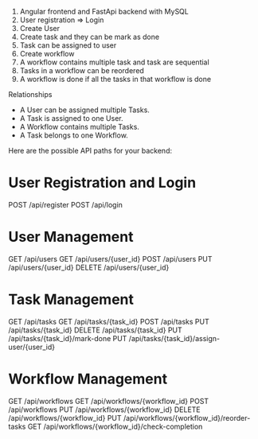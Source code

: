 1. Angular frontend and FastApi backend with MySQL
2. User registration => Login
3. Create User
4. Create task and they can be mark as done
5. Task can be assigned to user
6. Create workflow
7. A workflow contains multiple task and task are sequential
8. Tasks in a workflow can be reordered
9. A workflow is done if all the tasks in that workflow is done



Relationships
- A User can be assigned multiple Tasks.
- A Task is assigned to one User.
- A Workflow contains multiple Tasks.
- A Task belongs to one Workflow.


Here are the possible API paths for your backend:

# User Registration and Login

POST /api/register
POST /api/login

# User Management

GET /api/users
GET /api/users/{user_id}
POST /api/users
PUT /api/users/{user_id}
DELETE /api/users/{user_id}

# Task Management

GET /api/tasks
GET /api/tasks/{task_id}
POST /api/tasks
PUT /api/tasks/{task_id}
DELETE /api/tasks/{task_id}
PUT /api/tasks/{task_id}/mark-done
PUT /api/tasks/{task_id}/assign-user/{user_id}

# Workflow Management

GET /api/workflows
GET /api/workflows/{workflow_id}
POST /api/workflows
PUT /api/workflows/{workflow_id}
DELETE /api/workflows/{workflow_id}
PUT /api/workflows/{workflow_id}/reorder-tasks
GET /api/workflows/{workflow_id}/check-completion